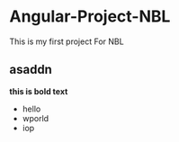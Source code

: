 # Angular-Project-NBL
This is my first project
For NBL

## asaddn
 **this is bold text**
 - hello
 - wporld
 - iop
